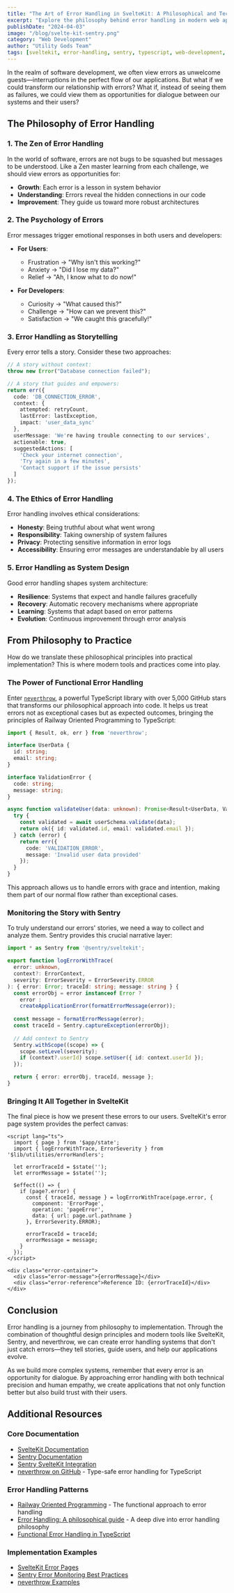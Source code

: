 ```yaml
---
title: "The Art of Error Handling in SvelteKit: A Philosophical and Technical Journey"
excerpt: "Explore the philosophy behind error handling in modern web applications and discover how SvelteKit, Sentry, and neverthrow come together to create meaningful error experiences."
publishDate: "2024-04-03"
image: "/blog/svelte-kit-sentry.png"
category: "Web Development"
author: "Utility Gods Team"
tags: [sveltekit, error-handling, sentry, typescript, web-development, philosophy]
---
```


In the realm of software development, we often view errors as unwelcome guests—interruptions in the perfect flow of our applications. But what if we could transform our relationship with errors? What if, instead of seeing them as failures, we could view them as opportunities for dialogue between our systems and their users?

## The Philosophy of Error Handling

### 1. The Zen of Error Handling

In the world of software, errors are not bugs to be squashed but messages to be understood. Like a Zen master learning from each challenge, we should view errors as opportunities for:

- **Growth**: Each error is a lesson in system behavior
- **Understanding**: Errors reveal the hidden connections in our code
- **Improvement**: They guide us toward more robust architectures

### 2. The Psychology of Errors

Error messages trigger emotional responses in both users and developers:

- **For Users**: 
  - Frustration → "Why isn't this working?"
  - Anxiety → "Did I lose my data?"
  - Relief → "Ah, I know what to do now!"

- **For Developers**:
  - Curiosity → "What caused this?"
  - Challenge → "How can we prevent this?"
  - Satisfaction → "We caught this gracefully!"

### 3. Error Handling as Storytelling

Every error tells a story. Consider these two approaches:

```typescript
// A story without context:
throw new Error("Database connection failed");

// A story that guides and empowers:
return err({
  code: 'DB_CONNECTION_ERROR',
  context: {
    attempted: retryCount,
    lastError: lastException,
    impact: 'user_data_sync'
  },
  userMessage: 'We're having trouble connecting to our services',
  actionable: true,
  suggestedActions: [
    'Check your internet connection',
    'Try again in a few minutes',
    'Contact support if the issue persists'
  ]
});
```

### 4. The Ethics of Error Handling

Error handling involves ethical considerations:

- **Honesty**: Being truthful about what went wrong
- **Responsibility**: Taking ownership of system failures
- **Privacy**: Protecting sensitive information in error logs
- **Accessibility**: Ensuring error messages are understandable by all users

### 5. Error Handling as System Design

Good error handling shapes system architecture:

- **Resilience**: Systems that expect and handle failures gracefully
- **Recovery**: Automatic recovery mechanisms where appropriate
- **Learning**: Systems that adapt based on error patterns
- **Evolution**: Continuous improvement through error analysis

## From Philosophy to Practice

How do we translate these philosophical principles into practical implementation? This is where modern tools and practices come into play.

### The Power of Functional Error Handling

Enter [`neverthrow`](https://github.com/supermacro/neverthrow), a powerful TypeScript library with over 5,000 GitHub stars that transforms our philosophical approach into code. It helps us treat errors not as exceptional cases but as expected outcomes, bringing the principles of Railway Oriented Programming to TypeScript:

```typescript
import { Result, ok, err } from 'neverthrow';

interface UserData {
  id: string;
  email: string;
}

interface ValidationError {
  code: string;
  message: string;
}

async function validateUser(data: unknown): Promise<Result<UserData, ValidationError>> {
  try {
    const validated = await userSchema.validate(data);
    return ok({ id: validated.id, email: validated.email });
  } catch (error) {
    return err({ 
      code: 'VALIDATION_ERROR', 
      message: 'Invalid user data provided' 
    });
  }
}
```

This approach allows us to handle errors with grace and intention, making them part of our normal flow rather than exceptional cases.

### Monitoring the Story with Sentry

To truly understand our errors' stories, we need a way to collect and analyze them. Sentry provides this crucial narrative layer:

```typescript
import * as Sentry from '@sentry/sveltekit';

export function logErrorWithTrace(
  error: unknown,
  context?: ErrorContext,
  severity: ErrorSeverity = ErrorSeverity.ERROR
): { error: Error; traceId: string; message: string } {
  const errorObj = error instanceof Error ? 
    error : 
    createApplicationError(formatErrorMessage(error));
  
  const message = formatErrorMessage(error);
  const traceId = Sentry.captureException(errorObj);
  
  // Add context to Sentry
  Sentry.withScope((scope) => {
    scope.setLevel(severity);
    if (context?.userId) scope.setUser({ id: context.userId });
  });

  return { error: errorObj, traceId, message };
}
```

### Bringing It All Together in SvelteKit

The final piece is how we present these errors to our users. SvelteKit's error page system provides the perfect canvas:

```svelte
<script lang="ts">
  import { page } from '$app/state';
  import { logErrorWithTrace, ErrorSeverity } from '$lib/utilities/errorHandlers';

  let errorTraceId = $state('');
  let errorMessage = $state('');

  $effect(() => {
    if (page?.error) {
      const { traceId, message } = logErrorWithTrace(page.error, {
        component: 'ErrorPage',
        operation: 'pageError',
        data: { url: page.url.pathname }
      }, ErrorSeverity.ERROR);

      errorTraceId = traceId;
      errorMessage = message;
    }
  });
</script>

<div class="error-container">
  <div class="error-message">{errorMessage}</div>
  <div class="error-reference">Reference ID: {errorTraceId}</div>
</div>
```

## Conclusion

Error handling is a journey from philosophy to implementation. Through the combination of thoughtful design principles and modern tools like SvelteKit, Sentry, and neverthrow, we can create error handling systems that don't just catch errors—they tell stories, guide users, and help our applications evolve.

As we build more complex systems, remember that every error is an opportunity for dialogue. By approaching error handling with both technical precision and human empathy, we create applications that not only function better but also build trust with their users.

## Additional Resources

### Core Documentation
- [SvelteKit Documentation](https://kit.svelte.dev/docs)
- [Sentry Documentation](https://docs.sentry.io/)
- [Sentry SvelteKit Integration](https://docs.sentry.io/platforms/javascript/guides/sveltekit/)
- [neverthrow on GitHub](https://github.com/supermacro/neverthrow) - Type-safe error handling for TypeScript

### Error Handling Patterns
- [Railway Oriented Programming](https://fsharpforfunandprofit.com/rop/) - The functional approach to error handling
- [Error Handling: A philosophical guide](https://www.youtube.com/watch?v=LIXZ6OHHj4A) - A deep dive into error handling philosophy
- [Functional Error Handling in TypeScript](https://dev.to/gcanti/functional-error-handling-in-typescript-3c5f)

### Implementation Examples
- [SvelteKit Error Pages](https://kit.svelte.dev/docs/errors)
- [Sentry Error Monitoring Best Practices](https://sentry.io/for/error-monitoring/)
- [neverthrow Examples](https://github.com/supermacro/neverthrow#examples)




